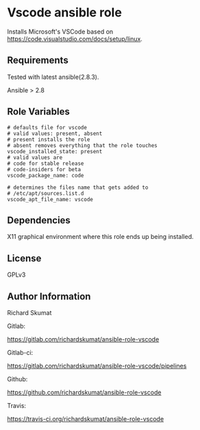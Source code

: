 Vscode ansible role
=========

Installs Microsoft's VSCode based on
https://code.visualstudio.com/docs/setup/linux.

Requirements
------------

Tested with latest ansible(2.8.3).

Ansible > 2.8

Role Variables
--------------

```
# defaults file for vscode
# valid values: present, absent
# present installs the role
# absent removes everything that the role touches
vscode_installed_state: present
# valid values are
# code for stable release
# code-insiders for beta
vscode_package_name: code

# determines the files name that gets added to
# /etc/apt/sources.list.d
vscode_apt_file_name: vscode
```

Dependencies
------------

X11 graphical environment where this role ends up being installed.

License
-------

GPLv3

Author Information
------------------

Richard Skumat

Gitlab:

https://gitlab.com/richardskumat/ansible-role-vscode

Gitlab-ci:

https://gitlab.com/richardskumat/ansible-role-vscode/pipelines

Github:

https://github.com/richardskumat/ansible-role-vscode

Travis:

https://travis-ci.org/richardskumat/ansible-role-vscode

